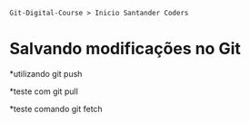 ```Git-Digital-Course > Inicio Santander Coders```

# Salvando modificações no Git

*utilizando git push

*teste com git pull

*teste comando git fetch
